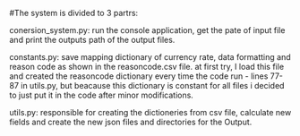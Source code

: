 #The system is divided to 3 partrs:

<p>conersion_system.py:
run the console application, get the pate of input file and print the
outputs path of the output files.</p>

constants.py:
save mapping dictionary of currency rate, data formatting and reason code
as shown in the reasoncode.csv file. at first try, I load this file and created the 
reasoncode dictionary every time the code run - lines 77-87 in utils.py, but beacause this dictionary is
constant for all files i decided to just put it in the code after minor modifications.

utils.py:
responsible for creating the dictioneries from csv file, calculate new fields
and create the new json files and directories for the Output. 
